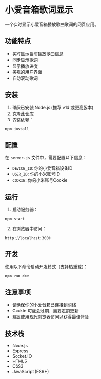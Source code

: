 # 小爱音箱歌词显示

一个实时显示小爱音箱播放歌曲歌词的网页应用。

## 功能特点

- 实时显示当前播放歌曲信息
- 同步显示歌词
- 显示播放进度
- 美观的用户界面
- 自动滚动歌词

## 安装

1. 确保已安装 Node.js (推荐 v14 或更高版本)
2. 克隆此仓库
3. 安装依赖：
```bash
npm install
```

## 配置

在 `server.js` 文件中，需要配置以下信息：

- `DEVICE_ID`: 你的小爱音箱设备ID
- `USER_ID`: 你的小米账号ID
- `COOKIE`: 你的小米账号Cookie

## 运行

1. 启动服务器：
```bash
npm start
```

2. 在浏览器中访问：
```
http://localhost:3000
```

## 开发

使用以下命令启动开发模式（支持热重载）：
```bash
npm run dev
```

## 注意事项

- 请确保你的小爱音箱已连接到网络
- Cookie 可能会过期，需要定期更新
- 建议使用现代浏览器访问以获得最佳体验

## 技术栈

- Node.js
- Express
- Socket.IO
- HTML5
- CSS3
- JavaScript (ES6+) 